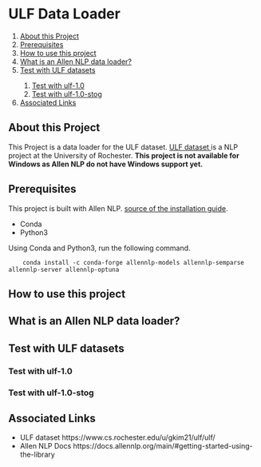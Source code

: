 <h1>ULF Data Loader</h1>

<nav>
    <ol>
       <li><a href="#1">About this Project</a></li> 
       <li><a href="#2">Prerequisites</a></li>
       <li><a href="#3">How to use this project</a></li>
       <li><a href="#4">What is an Allen NLP data loader?</a></li>
       <li><a href="#5">Test with ULF datasets</a></li>
        <ol>
            <li><a href="#5-1">Test with ulf-1.0</a></li>
            <li><a href="#5-2">Test with ulf-1.0-stog</a></li>
        </ol>
        <li><a href="#6">Associated Links</a></li>
    </ol>
</nav>

<div id="1">
    <h2>About this Project</h2>
    <p>
        This Project is a data loader for the ULF dataset.
        <a href="https://www.cs.rochester.edu/u/gkim21/ulf/ulf/">
            ULF dataset
        </a> is a NLP project at the University of Rochester.
        <b>This project is not available for Windows as Allen NLP do not have Windows support yet.</b>
    </p>
</div>

<div id="2">
    <h2>Prerequisites</h2>
    <p>
        This project is built with Allen NLP.
        <a href="https://docs.allennlp.org/main/#getting-started-using-the-library">source of the installation guide</a>.
        <ul>
            <li>Conda</li>
            <li>Python3</li>
        </ul>
        Using Conda and Python3, run the following command.
    </p>

        conda install -c conda-forge allennlp-models allennlp-semparse allennlp-server allennlp-optuna
</div>


<h2 id="3">How to use this project</h2>
<div id="4">
    <h2>What is an Allen NLP data loader?</h2>
    
</div>

<div id="5">
    <h2>Test with ULF datasets</h2>
</div>

<div id="5-1">
    <h3>Test with ulf-1.0</h3>
</div>

<div id="5-2">
    <h3>Test with ulf-1.0-stog</h3>
</div>

<div id="6">
    <h2>Associated Links</h2>
    <ul>
        <li>ULF dataset https://www.cs.rochester.edu/u/gkim21/ulf/ulf/</li>
        <li>Allen NLP Docs https://docs.allennlp.org/main/#getting-started-using-the-library</li>
    </ul>
</div>


